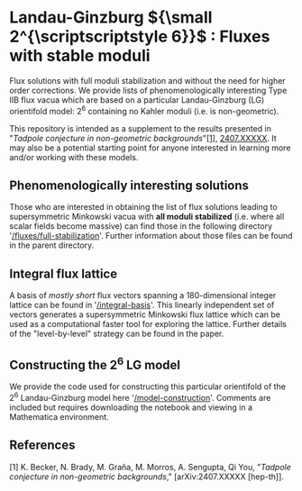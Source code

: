 # Landau-Ginzburg ${\small 2^{\scriptscriptstyle 6}}$ : Fluxes with stable moduli
Flux solutions with full moduli stabilization and without the need for higher order corrections. We provide lists of phenomenologically interesting Type IIB flux vacua which are based on a particular Landau-Ginzburg (LG) orientifold model: $2^6$ containing no Kahler moduli (i.e. is non-geometric). 

This repository is intended as a supplement to the results presented in "*Tadpole conjecture
in non-geometric backgrounds*"[[1]](#1), [2407.XXXXX](link). It may also be a potential starting point for anyone interested in learning more and/or working with these models. 

## Phenomenologically interesting solutions
Those who are interested in obtaining the list of flux solutions leading to supersymmetric Minkowski vacua with **all moduli stabilized** (i.e. where all scalar fields become massive) can find those in the following directory '[/fluxes/full-stabilization](/fluxes/full-stabilization)'. Further information about those files can be found in the parent directory.

## Integral flux lattice
A basis of *mostly short* flux vectors spanning a 180-dimensional integer lattice can be found in '[/integral-basis](/integral-basis)'. This linearly independent set of vectors generates a supersymmetric Minkowski flux lattice which can be used as a computational faster tool for exploring the lattice. Further details of the "level-by-level" strategy can be found in the paper.

## Constructing the $2^6$ LG model
We provide the code used for constructing this particular orientifold of the $2^6$ Landau-Ginzburg model here '[/model-construction](\model-construction)'. Comments are included but requires downloading the notebook and viewing in a Mathematica environment. 

## References
<a id="1">[1]</a>
K. Becker, N. Brady, M. Gra&ntilde;a, M. Morros, A. Sengupta, Qi You,
"*Tadpole conjecture in non-geometric backgrounds*,"
[arXiv:2407.XXXXX [hep-th]].
